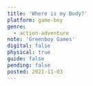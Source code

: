 ```yaml
---
title: 'Where is my Body?'
platform: game-boy
genre:
  - action-adventure
note: 'Greenboy Games'
digital: false
physical: true
guide: false
pending: false
posted: 2021-11-03
---
```

